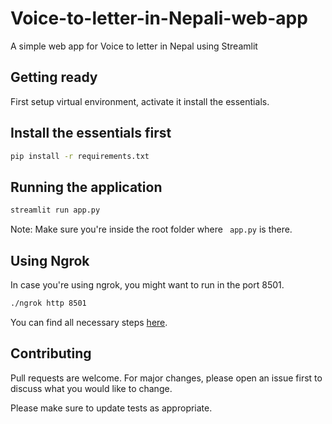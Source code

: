 # Voice-to-letter-in-Nepali-web-app
A simple web app for Voice to letter in Nepal using Streamlit


## Getting ready
First setup virtual environment, activate it install the essentials.


## Install the essentials first
```bash
pip install -r requirements.txt
```

## Running the application
```bash
streamlit run app.py
```
Note: Make sure you're inside the root folder where ``` app.py``` is there.

## Using Ngrok 
In case you're using ngrok, you might want to run in the port 8501.
```bash
./ngrok http 8501
```
You can find all necessary steps [here](https://calmcode.io/ngrok/quick-solution.html).

## Contributing
Pull requests are welcome. For major changes, please open an issue first to discuss what you would like to change.

Please make sure to update tests as appropriate.



